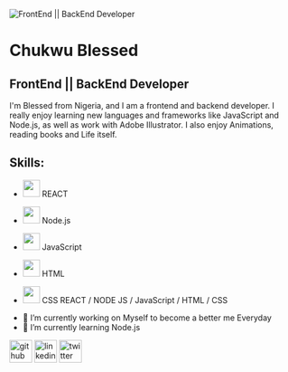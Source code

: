 ![FrontEnd || BackEnd Developer](https://camo.githubusercontent.com/e20822b4282c07ffd010cd05f855a6561d3b62358ca9e607e4901288dd748fcb/68747470733a2f2f63646e2e6472696262626c652e636f6d2f75736572732f323133313939332f73637265656e73686f74732f343934383733362f74686f75676874776f726b732d6769665f6472696262626c652e676966)

# Chukwu Blessed
## FrontEnd || BackEnd Developer


I'm Blessed from Nigeria, and I am a frontend and backend developer. I really enjoy learning new languages and frameworks like JavaScript and Node.js, as well as work with Adobe Illustrator. I also enjoy Animations, reading books and Life itself.

## Skills: 
* <img src="https://upload.wikimedia.org/wikipedia/commons/thumb/a/a7/React-icon.svg/2300px-React-icon.svg.png" width="30"> REACT

* <img src="https://e7.pngegg.com/pngimages/301/171/png-clipart-node-js-javascript-software-developer-computer-icons-angularjs-others-miscellaneous-text-thumbnail.png" width="30"> Node.js

* <img src="https://flyclipart.com/thumb2/javascript-map-javascript-javascript-icon-with-png-892806.png" width="30"> JavaScript

* <img src="https://e7.pngegg.com/pngimages/840/443/png-clipart-html-5-logo-web-development-html-css3-canvas-element-web-design-w3c-html5-logo-miscellaneous-text-thumbnail.png" width="30"> HTML

* <img src="https://toppng.com//public/uploads/preview/bootstrap-social-media-icons-html-css-js-logo-11563293145uql7yehdq3.png" width="30"> CSS
REACT / NODE JS / JavaScript / HTML / CSS

- 🔭 I’m currently working on Myself to become a better me Everyday 
- 🌱 I’m currently learning Node.js 


[<img src='https://cdn.jsdelivr.net/npm/simple-icons@3.0.1/icons/github.svg' alt='github' height='40'>](https://github.com/Chukwu-Blessed)  [<img src='https://cdn.jsdelivr.net/npm/simple-icons@3.0.1/icons/linkedin.svg' alt='linkedin' height='40'>](https://www.linkedin.com/in/Chukwu-Blessed/)  [<img src='https://cdn.jsdelivr.net/npm/simple-icons@3.0.1/icons/twitter.svg' alt='twitter' height='40'>](https://twitter.com/GodBlessed)  

